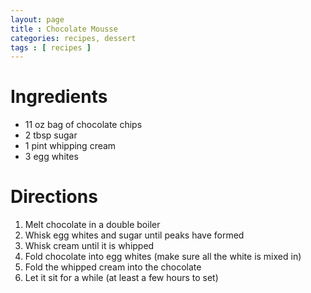 ```yaml
---
layout: page
title : Chocolate Mousse
categories: recipes, dessert
tags : [ recipes ]
---
```


# Ingredients

* 11 oz bag of chocolate chips
* 2 tbsp sugar 
* 1 pint whipping cream
* 3 egg whites

# Directions

1. Melt chocolate in a double boiler
2. Whisk egg whites and sugar until peaks have formed
3. Whisk cream until it is whipped
4. Fold chocolate into egg whites (make sure all the white is mixed in)
5. Fold the whipped cream into the chocolate
6. Let it sit for a while (at least a few hours to set)
